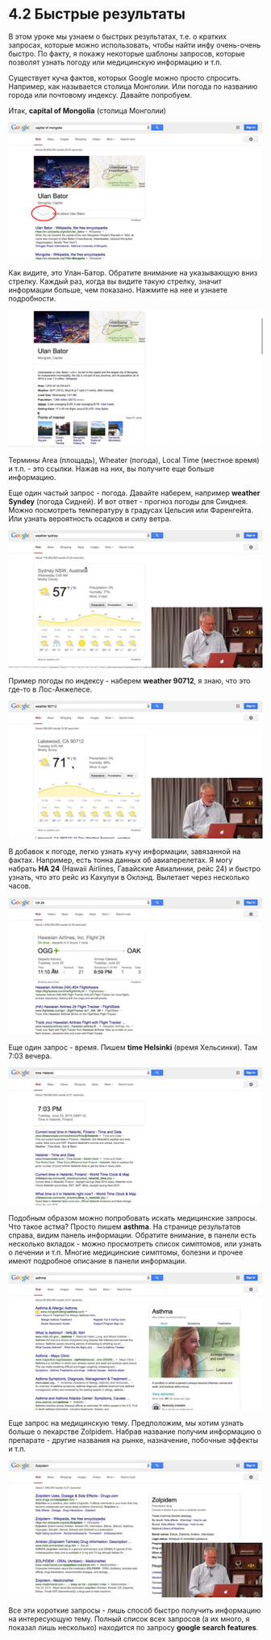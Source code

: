 # 4.2 Быстрые результаты

В этом уроке мы узнаем о быстрых результатах, т.е. о кратких запросах, которые можно использовать, чтобы найти инфу очень-очень быстро. По факту, я покажу некоторые шаблоны запросов, которые позволят узнать погоду или медицинскую информацию и т.п.

Существует куча фактов, которых Google можно просто спросить. Например, как называется столица Монголии. Или погода по названию города или почтовому индексу. Давайте попробуем.

Итак, __capital of Mongolia__ (столица Монголии)

![](../images/4_2_001_ulan-bator.png)

Как видите, это Улан-Батор. Обратите внимание на указывающую вниз стрелку. Каждый раз, когда вы видите такую стрелку, значит информации больше, чем показано. Нажмите на нее и узнаете подробности.

![](../images/4_2_002_ulan-bator_more.png)

Термины Area (площадь), Wheater (погода), Local Time (местное время) и т.п. - это ссылки. Нажав на них, вы получите еще больше информацию.

Еще один частый запрос - погода. Давайте наберем, например __weather Syndey__ (погода Сидней). И вот ответ - прогноз погоды для Синднея. Можно посмотреть температуру в градусах Цельсия или Фаренгейта. Или узнать вероятность осадков и силу ветра.

![](../images/4_2_003_weather_sydney.png)

Пример погоды по индексу - наберем __weather 90712__, я знаю, что это где-то в Лос-Анжелесе.

![](../images/4_2_004_weather_90712.png)

В добавок к погоде, легко узнать кучу информации, завязанной на фактах. Например, есть тонна данных об авиаперелетах. Я могу набрать __HA 24__ (Hawaii Airlines, Гавайские Авиалинии, рейс 24) и быстро узнать, что это рейс из Кахулуи в Оклэнд. Вылетает через несколько часов.

![](../images/4_2_005_ha24.png)

Еще один запрос - время. Пишем __time Helsinki__ (время Хельсинки). Там 7:03 вечера.

![](../images/4_2_006_time.png)

Подобным образом можно попробовать искать медицинские запросы. Что такое астма? Просто пишем __asthma__. На странице результатов справа, видим панель информации. Обратите внимание, в панели есть несколько вкладок - можно просмотреть список симптомов, или узнать о лечении и т.п. Многие медицинские симптомы, болезни и прочее имеют подробное описание в панели информации.

![](../images/4_2_007_asthma.png)

Еще запрос на медицинскую тему. Предположим, мы хотим узнать больше о лекарстве Zolpidem. Набрав название получим информацию о препарате - другие названия на рынке, назначение, побочные эффекты и т.п.

![](../images/4_2_008_zolpidem.png)

Все эти короткие запросы - лишь способ быстро получить информацию на интересующую тему. Полный список всех запросов (а их много, я показал лишь несколько) находится по запросу __google search features__.
